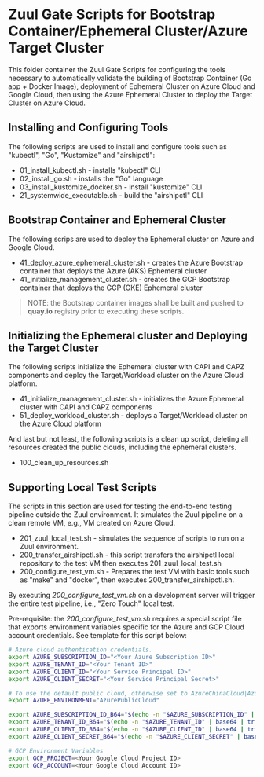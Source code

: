 # Zuul Gate Scripts for Bootstrap Container/Ephemeral Cluster/Azure Target Cluster
This folder container the Zuul Gate Scripts for configuring the tools necessary to
automatically validate the building of Bootstrap Container (Go app + Docker Image),
deployment of Ephemeral Cluster on Azure Cloud and Google Cloud, then using the
Azure Ephemeral Cluster to deploy the Target Cluster on Azure Cloud.

## Installing and Configuring Tools
The following scripts are used to install and configure tools such as "kubectl", "Go", "Kustomize" and "airshipctl":
- 01_install_kubectl.sh - installs "kubectl" CLI
- 02_install_go.sh - installs the "Go" language
- 03_install_kustomize_docker.sh - install "kustomize" CLI
- 21_systemwide_executable.sh - build the "airshipctl" CLI

## Bootstrap Container and Ephemeral Cluster
The following scrips are used to deploy the Ephemeral cluster on Azure and Google Cloud.
- 41_deploy_azure_ephemeral_cluster.sh - creates the Azure Bootstrap container that deploys the Azure (AKS) Ephemeral cluster
- 41_initialize_management_cluster.sh - creates the GCP Bootstrap container that deploys the GCP (GKE) Ephemeral cluster

> NOTE: the Bootstrap container images shall be built and pushed to **quay.io** registry prior to executing these scripts.
## Initializing the Ephemeral cluster and Deploying the Target Cluster
The following scripts initialize the Ephemeral cluster with CAPI and CAPZ components
and deploy the Target/Workload cluster on the Azure Cloud platform.
- 41_initialize_management_cluster.sh - initializes the Azure Ephemeral cluster with CAPI and CAPZ components
- 51_deploy_workload_cluster.sh - deploys a Target/Workload cluster on the Azure Cloud platform

And last but not least, the following scripts is a clean up script, deleting all resources created
the public clouds, including the ephemeral clusters.
- 100_clean_up_resources.sh

## Supporting Local Test Scripts
The scripts in this section are used for testing the end-to-end testing pipeline outside the Zuul
environment. It simulates the Zuul pipeline on a clean remote VM, e.g., VM created on Azure Cloud.
- 201_zuul_local_test.sh - simulates the sequence of scripts to run on a Zuul environment.
- 200_transfer_airshipctl.sh - this script transfers the airshipctl local repository to the test VM then executes 201_zuul_local_test.sh
- 200_configure_test_vm.sh - Prepares the test VM with basic tools such as "make" and "docker", then executes 200_transfer_airshipctl.sh.

By executing *200_configure_test_vm.sh* on a development server will trigger the entire test pipeline, i.e., "Zero Touch" local test.

Pre-requisite: the *200_configure_test_vm.sh* requires a special script file that exports environment variables specific for the
Azure and GCP Cloud account credentials. See template for this script below:

```bash
# Azure cloud authentication credentials.
export AZURE_SUBSCRIPTION_ID="<Your Azure Subscription ID>"
export AZURE_TENANT_ID="<Your Tenant ID>"
export AZURE_CLIENT_ID="<Your Service Principal ID>"
export AZURE_CLIENT_SECRET="<Your Service Principal Secret>"

# To use the default public cloud, otherwise set to AzureChinaCloud|AzureGermanCloud|AzureUSGovernmentCloud
export AZURE_ENVIRONMENT="AzurePublicCloud"

export AZURE_SUBSCRIPTION_ID_B64="$(echo -n "$AZURE_SUBSCRIPTION_ID" | base64 | tr -d '\n')"
export AZURE_TENANT_ID_B64="$(echo -n "$AZURE_TENANT_ID" | base64 | tr -d '\n')"
export AZURE_CLIENT_ID_B64="$(echo -n "$AZURE_CLIENT_ID" | base64 | tr -d '\n')"
export AZURE_CLIENT_SECRET_B64="$(echo -n "$AZURE_CLIENT_SECRET" | base64 | tr -d '\n')"

# GCP Environment Variables
export GCP_PROJECT=<Your Google Cloud Project ID>
export GCP_ACCOUNT=<Your Google Cloud Account ID>
```
